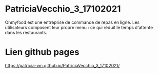 # PatriciaVecchio_3_17102021

Ohmyfood est une entreprise de commande de repas en ligne.
Les utilisateurs composent leur propre menu : ce qui réduit le temps d'attente dans les restaurants.

# Lien github pages
https://patricia-vm.github.io/PatriciaVecchio_3_17102021/
